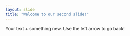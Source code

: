 ```yaml
---
layout: slide
title: "Welcome to our second slide!"
---
```

Your text + something new.
Use the left arrow to go back!

